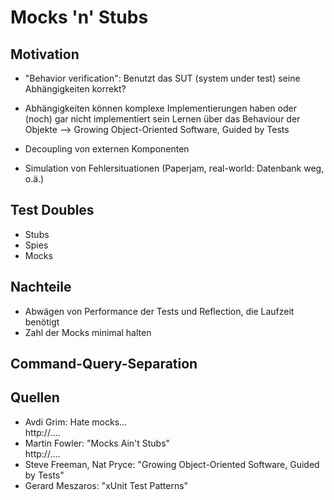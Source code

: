 Mocks 'n' Stubs
===============

Motivation
----------
 * "Behavior verification": Benutzt das SUT (system under test) seine Abhängigkeiten korrekt?
 * Abhängigkeiten können komplexe Implementierungen haben oder (noch) gar nicht implementiert sein
   Lernen über das Behaviour der Objekte
   --> Growing Object-Oriented Software, Guided by Tests

 * Decoupling von externen Komponenten
 * Simulation von Fehlersituationen (Paperjam, real-world: Datenbank weg, o.ä.)


Test Doubles
------------
 * Stubs
 * Spies
 * Mocks

Nachteile
---------
 * Abwägen von Performance der Tests und Reflection, die Laufzeit benötigt
 * Zahl der Mocks minimal halten

Command-Query-Separation
------------------------

Quellen
-------

 * Avdi Grim: Hate mocks...<br />
   http://....
 * Martin Fowler: "Mocks Ain't Stubs"<br />
   http://....
 * Steve Freeman, Nat Pryce: "Growing Object-Oriented Software, Guided by Tests"
 * Gerard Meszaros: "xUnit Test Patterns"